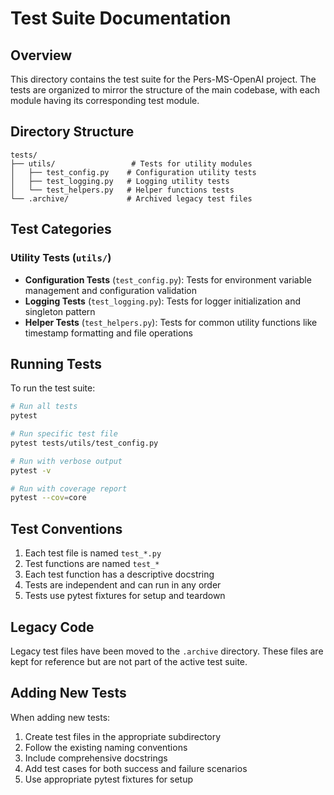 # Test Suite Documentation

## Overview
This directory contains the test suite for the Pers-MS-OpenAI project. The tests are organized to mirror the structure of the main codebase, with each module having its corresponding test module.

## Directory Structure
```
tests/
├── utils/                 # Tests for utility modules
│   ├── test_config.py    # Configuration utility tests
│   ├── test_logging.py   # Logging utility tests
│   └── test_helpers.py   # Helper functions tests
└── .archive/             # Archived legacy test files
```

## Test Categories

### Utility Tests (`utils/`)
- **Configuration Tests** (`test_config.py`): Tests for environment variable management and configuration validation
- **Logging Tests** (`test_logging.py`): Tests for logger initialization and singleton pattern
- **Helper Tests** (`test_helpers.py`): Tests for common utility functions like timestamp formatting and file operations

## Running Tests
To run the test suite:

```bash
# Run all tests
pytest

# Run specific test file
pytest tests/utils/test_config.py

# Run with verbose output
pytest -v

# Run with coverage report
pytest --cov=core
```

## Test Conventions
1. Each test file is named `test_*.py`
2. Test functions are named `test_*`
3. Each test function has a descriptive docstring
4. Tests are independent and can run in any order
5. Tests use pytest fixtures for setup and teardown

## Legacy Code
Legacy test files have been moved to the `.archive` directory. These files are kept for reference but are not part of the active test suite.

## Adding New Tests
When adding new tests:
1. Create test files in the appropriate subdirectory
2. Follow the existing naming conventions
3. Include comprehensive docstrings
4. Add test cases for both success and failure scenarios
5. Use appropriate pytest fixtures for setup 